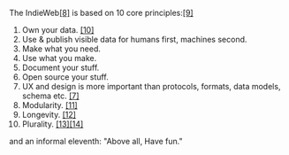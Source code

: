 The IndieWeb[[8]](https://en.wikipedia.org/wiki/IndieWeb\#cite_note-reece:indieweb-8) is based on 10 core principles:[[9]](https://en.wikipedia.org/wiki/IndieWeb#cite_note-indieweb-principles-9)

1. Own your data. [[10]](https://en.wikipedia.org/wiki/IndieWeb\#cite_note-reece:ownership-10)
2. Use & publish visible data for humans first, machines second.
3. Make what you need.
4. Use what you make.
5. Document your stuff.
6. Open source your stuff.
7. UX and design is more important than protocols, formats, data models, schema etc. [[7]](https://en.wikipedia.org/wiki/IndieWeb\#cite_note-reece:microformats-7)
8. Modularity. [[11]](https://en.wikipedia.org/wiki/IndieWeb\#cite_note-reece:buildingblocks-11)
9. Longevity. [[12]](https://en.wikipedia.org/wiki/IndieWeb\#cite_note-reece:permanence-12)
10. Plurality. [[13]](https://en.wikipedia.org/wiki/IndieWeb\#cite_note-reece:silos-13)[[14]](https://en.wikipedia.org/wiki/IndieWeb#cite_note-reece:crossposting-14)

and an informal eleventh: "Above all, Have fun."